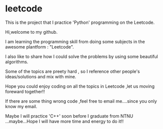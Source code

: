 # leetcode 

This is the project that I practice 'Python' programming on the Leetcode.

Hi,welcome to my github.

I am learning the programming skill from doing some subjects in the awesome plantform : "Leetcode".

I also like to share how I could solve the problems by using some beautiful algorithms.

Some of the topics are preety hard , so I reference other people's ideas/solutions and mix with mine.

Hope you could enjoy coding on all the topics in Leetcode ,let us moving foreward together!!

If there are some thing wrong code ,feel free to email me....since you only know my email.

Maybe I will practice 'C++' soon before I graduate from NTNU ...maybe...Hope I will have more time and energy to do it!!
